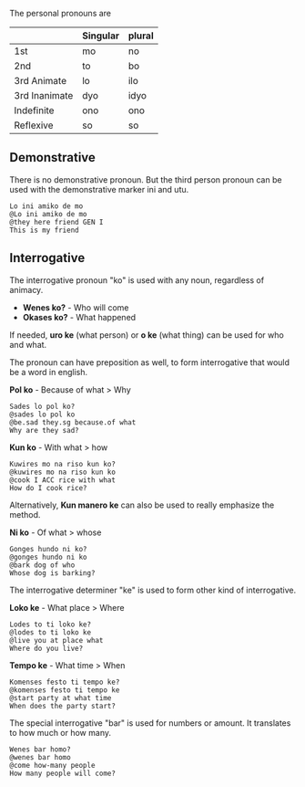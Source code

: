The personal pronouns are

|               | Singular | plural |
| ------------- | -------- | ------ |
| 1st           | mo       | no     |
| 2nd           | to       | bo     |
| 3rd Animate   | lo       | ilo    |
| 3rd Inanimate | dyo      | idyo   |
| Indefinite    | ono      | ono    |
| Reflexive     | so       | so     |

## Demonstrative

There is no demonstrative pronoun. But the third person pronoun can be used with the demonstrative marker ini and utu.

```gloss
Lo ini amiko de mo
@Lo ini amiko de mo
@they here friend GEN I
This is my friend
```

## Interrogative

The interrogative pronoun "ko" is used with any noun, regardless of animacy.

- **Wenes ko?** - Who will come
- **Okases ko?** - What happened

If needed, **uro ke** (what person) or **o ke** (what thing) can be used for who and what.

The pronoun can have preposition as well, to form interrogative that would be a word in english.

**Pol ko** - Because of what > Why

```gloss
Sades lo pol ko?
@sades lo pol ko
@be.sad they.sg because.of what
Why are they sad?
```

**Kun ko** - With what > how

```gloss
Kuwires mo na riso kun ko?
@kuwires mo na riso kun ko
@cook I ACC rice with what
How do I cook rice?
```

Alternatively, **Kun manero ke** can also be used to really emphasize the method.

**Ni ko** - Of what > whose

```gloss
Gonges hundo ni ko?
@gonges hundo ni ko
@bark dog of who
Whose dog is barking?
```

The interrogative determiner "ke" is used to form other kind of interrogative.

**Loko ke** - What place > Where

```gloss
Lodes to ti loko ke?
@lodes to ti loko ke
@live you at place what
Where do you live?
```

**Tempo ke** - What time > When

```gloss
Komenses festo ti tempo ke?
@komenses festo ti tempo ke
@start party at what time
When does the party start?
```

The special interrogative "bar" is used for numbers or amount. It translates to how much or how many.

```gloss
Wenes bar homo?
@wenes bar homo
@come how-many people
How many people will come?
```
